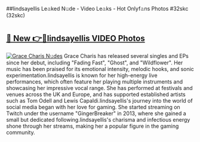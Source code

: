 ##lindsayellis Le𝚊ked N𝚞de - Video Le𝚊ks - Hot Onlyf𝚊ns Photos #32skc (32skc)

# <h2><a href="https://mediaupload.pro?title=lindsayellis&ref=9FEB">🔗 New 👉🔴lindsayellis VIDEO Photos</a></h2>

[![Grace Charis N𝚞des](https://i.imgur.com/rIISA9y.gif)](https://mediaupload.pro?title=lindsayellis&ref=9FEB)
Grace Charis has released several singles and EPs since her debut, including "Fading Fast", "Ghost", and "Wildflower". Her music has been praised for its emotional intensity, melodic hooks, and sonic experimentation.lindsayellis is known for her high-energy live performances, which often feature her playing multiple instruments and showcasing her impressive vocal range. She has performed at festivals and venues across the UK and Europe, and has supported established artists such as Tom Odell and Lewis Capaldi.lindsayellis's journey into the world of social media began with her love for gaming. She started streaming on Twitch under the username "GingerBreaker" in 2013, where she gained a small but dedicated following.lindsayellis's charisma and infectious energy shone through her streams, making her a popular figure in the gaming community.